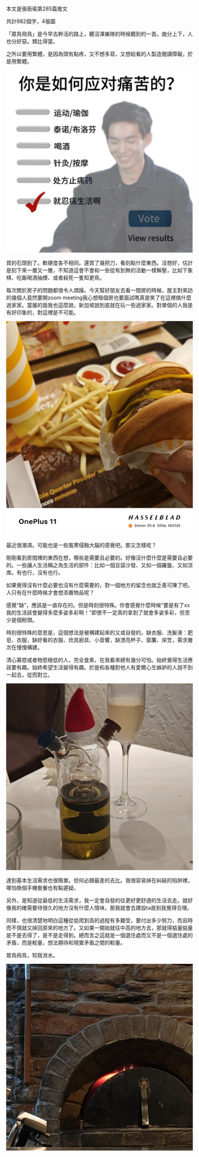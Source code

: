 本文是張銜瑜第285篇推文

共計982個字，4張圖

「眾鳥飛鳥」是今早去幹活的路上，聽沼澤樂隊的時候聽到的一首。曲分上下，人也分好惡。類比得當。

之所以要用繁體，是因為頭有點疼，又不想多寫，又想給看的人製造閱讀障礙，於是用繁體。

![](./images/img_001.jpeg)

買的石頭到了。軟硬度各不相同。還買了幾把刀，看刻點什麼東西。沒想好，估計是刻下來一層又一層，不知道這會不會和一些從有到無的活動一樣解壓，比如下象棋、吃飯喝酒抽煙、或者殺死一隻知更鳥。

每次關於房子的問題都很令人煩躁。今天幫好朋友去看一間房的時候，屋主對來訪的幾個人竟然要開zoom meeting我心想租個房也要面試嗎真是笑了在這裡搞什麼過家家。當誰的面我也這麼說，新加坡說到底就在玩一些過家家。對單個的人我是有好印象的，對這裡是不可能。

![](./images/img_002.jpeg)

最近很潮濕。可能也是一些風寒侵蝕大腦的感覺吧。那又怎樣呢？

剛剛看到房間裡的東西在想，哪些是需要且必要的。好像沒什麼什麼是需要且必要的。一些讓人生活稱之為生活的部件：比如一個豆袋沙發、又如一個羅盤、又如涼席。有也行，沒有也行。

如果覺得沒有什麼必要也沒有什麼需要的，對一個地方的留念也就乏善可陳了吧。人只有在什麼時候才會想添置物品呢？

感覺“缺”，應該是一直存在的。但是時刻很特殊。你會感覺什麼時候“要是有了xx我的生活該會變得多麼多姿多彩啊！”即使不一定真的拿到了就會多姿多彩，但至少是個盼頭。

時刻很特殊的意思是，這個想法是被構建起來的又或自發的。缺衣服、洗髮液：肥皂、衣服，缺好看的衣服、炊具廚具、小音響，缺漂亮杯子、窗簾、床笠，需求層次在慢慢構建。

清心寡慾或者物慾極低的人，完全食素，在我看來總有幾分可怕。始終覺得生活應該要有趣。始終希望生活變得有趣。於是和各種對他人有愛爾心生嫉妒的人說不到一起去，從而對立。

![](./images/img_003.jpeg)

達到基本生活需求也很簡單。但何必跟最差的去比。我很容易掉在糾結的陷阱裡，哪怕換個手機套餐也有點遲疑。

另外，是知道從最低的生活需求，我一定會自發的往更好更舒適的生活去走。就好像我的確需要待很久的地方沒有什麼人情味，那我就會去建設ta直到我覺得合理。

同樣，也很清楚地明白這種從低爬到高的過程有多難受，要付出多少努力，而且時而不慎就又掉回原來的地方了。又如果一開始就往中高的地方去，那就得掂量掂量是不是去得了，是不是走得到。總而言之這就是一個選住處而又不是一個選住處的矛盾，而是較量，想法期待和現實矛盾之間的較量。

眾鳥飛鳥，知我洑水。

![](./images/img_004.jpeg)

